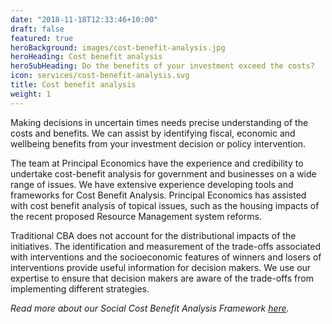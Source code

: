 ```yaml
---
date: "2018-11-18T12:33:46+10:00"
draft: false
featured: true
heroBackground: images/cost-benefit-analysis.jpg
heroHeading: Cost benefit analysis
heroSubHeading: Do the benefits of your investment exceed the costs?
icon: services/cost-benefit-analysis.svg
title: Cost benefit analysis
weight: 1
---
```


Making decisions in uncertain times needs precise understanding of the costs and benefits. We can assist by identifying fiscal, economic and wellbeing benefits from your investment decision or policy intervention.

The team at Principal Economics have the experience and credibility to undertake cost-benefit analysis for government and businesses on a wide range of issues. We have extensive experience developing tools and frameworks for Cost Benefit Analysis. Principal Economics has assisted with cost benefit analysis of topical issues, such as the housing impacts of the recent proposed Resource Management system reforms.

Traditional CBA does not account for the distributional impacts of the initiatives. The identification and measurement of the trade-offs associated with interventions and the socioeconomic features of winners and losers of interventions provide useful information for decision makers. We use our expertise to ensure that decision makers are aware of the trade-offs from implementing different strategies.

*Read more about our Social Cost Benefit Analysis Framework [here](https://www.principaleconomics.com/sectors/scbaf/).*
